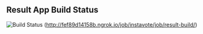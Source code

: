 ## Result App Build Status

  ![Build Status](http://fef89d14158b.ngrok.io/buildStatus/icon?job=instavote%2Fresult-build)
  (http://fef89d14158b.ngrok.io/job/instavote/job/result-build/)

